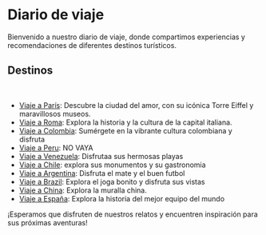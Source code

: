 # Diario de viaje

Bienvenido a nuestro diario de viaje, donde compartimos experiencias y recomendaciones de diferentes destinos turísticos.


## Destinos
​
- [Viaje a París](Entradas/Paris.md): Descubre la ciudad del amor, con su icónica Torre Eiffel y maravillosos museos.
- [Viaje a Roma](Entradas/Roma.md): Explora la historia y la cultura de la capital italiana.
- [Viaje a Colombia](Entradas/colombia.md): Sumérgete en la vibrante cultura colombiana y disfruta
- [Viaje a Peru](Entradas/Peru.md): NO VAYA
- [Viaje a Venezuela](Entradas/Venezuela.md): Disfrutaa sus hermosas playas 
- [Viaje a Chile](Entradas/chile.md): explora sus monumentos y su gastronomia
- [Viaje a Argentina](Entradas/Argentina.md): Disfruta el mate y el buen futbol
- [Viaje a Brazil](Entradas/Brazil.md): Explora el joga bonito y disfruta sus vistas
- [Viaje a China](Entradas/China.md): Explora la muralla china.
- [Viaje a España](Entradas/España.md): Explora la historia del mejor equipo del mundo

¡Esperamos que disfruten de nuestros relatos y encuentren inspiración para sus próximas aventuras!